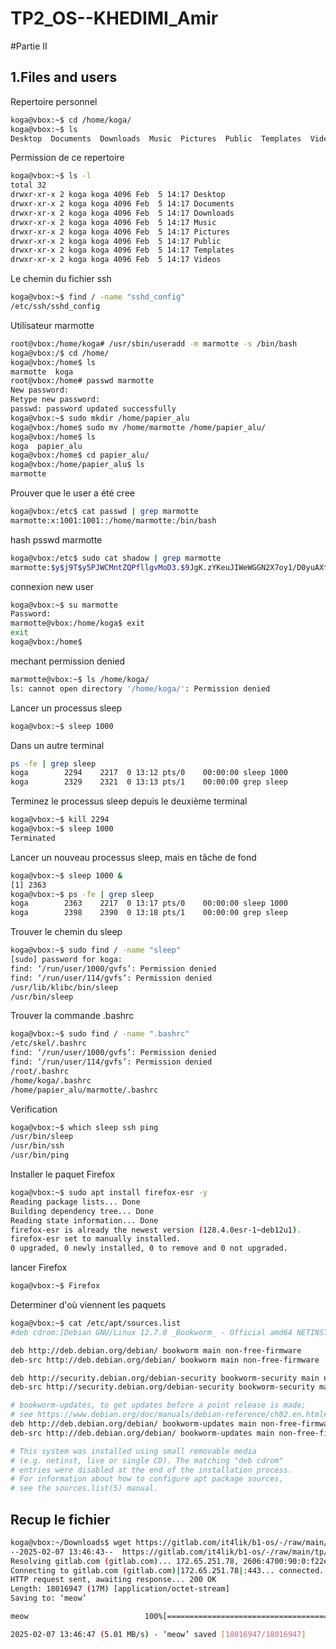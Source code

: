 # TP2_OS--KHEDIMI_Amir

#Partie II

## 1.Files and users

Repertoire personnel

````bash
koga@vbox:~$ cd /home/koga/
koga@vbox:~$ ls
Desktop  Documents  Downloads  Music  Pictures  Public  Templates  Videos
````


Permission de ce repertoire

```` bash
koga@vbox:~$ ls -l
total 32
drwxr-xr-x 2 koga koga 4096 Feb  5 14:17 Desktop
drwxr-xr-x 2 koga koga 4096 Feb  5 14:17 Documents
drwxr-xr-x 2 koga koga 4096 Feb  5 14:17 Downloads
drwxr-xr-x 2 koga koga 4096 Feb  5 14:17 Music
drwxr-xr-x 2 koga koga 4096 Feb  5 14:17 Pictures
drwxr-xr-x 2 koga koga 4096 Feb  5 14:17 Public
drwxr-xr-x 2 koga koga 4096 Feb  5 14:17 Templates
drwxr-xr-x 2 koga koga 4096 Feb  5 14:17 Videos
````



Le chemin du fichier ssh

````bash
koga@vbox:~$ find / -name "sshd_config"
/etc/ssh/sshd_config
````



Utilisateur marmotte

````bash
root@vbox:/home/koga# /usr/sbin/useradd -m marmotte -s /bin/bash
koga@vbox:/$ cd /home/
koga@vbox:/home$ ls
marmotte  koga
root@vbox:/home# passwd marmotte
New password:
Retype new password:
passwd: password updated successfully
koga@vbox:~$ sudo mkdir /home/papier_alu
koga@vbox:/home$ sudo mv /home/marmotte /home/papier_alu/
koga@vbox:/home$ ls
koga  papier_alu
koga@vbox:/home$ cd papier_alu/
koga@vbox:/home/papier_alu$ ls
marmotte
````



Prouver que le user a été cree 

````bash
koga@vbox:/etc$ cat passwd | grep marmotte
marmotte:x:1001:1001::/home/marmotte:/bin/bash
````


hash psswd marmotte

````bash
koga@vbox:/etc$ sudo cat shadow | grep marmotte
marmotte:$y$j9T$y5PJWCMntZQPfllgvMoD3.$9JgK.zYKeuJIWeWGGN2X7oy1/D0yuAXtJZK9Y.Oko5A:20125:0:99999:7:::
````



connexion new user

````bash
koga@vbox:~$ su marmotte
Password:
marmotte@vbox:/home/koga$ exit
exit
koga@vbox:/home$
````


mechant permission denied

````bash
marmotte@vbox:~$ ls /home/koga/
ls: cannot open directory '/home/koga/': Permission denied
````


Lancer un processus sleep

````bash
koga@vbox:~$ sleep 1000
````


Dans un autre terminal

````bash
ps -fe | grep sleep
koga        2294    2217  0 13:12 pts/0    00:00:00 sleep 1000
koga        2329    2321  0 13:13 pts/1    00:00:00 grep sleep
````

Terminez le processus sleep depuis le deuxième terminal

````bash
koga@vbox:~$ kill 2294
koga@vbox:~$ sleep 1000
Terminated
````


Lancer un nouveau processus sleep, mais en tâche de fond

````bash
koga@vbox:~$ sleep 1000 &
[1] 2363
koga@vbox:~$ ps -fe | grep sleep
koga        2363    2217  0 13:17 pts/0    00:00:00 sleep 1000
koga        2398    2390  0 13:18 pts/1    00:00:00 grep sleep
````

Trouver le chemin du sleep

````bash
koga@vbox:~$ sudo find / -name "sleep"
[sudo] password for koga:
find: ‘/run/user/1000/gvfs’: Permission denied
find: ‘/run/user/114/gvfs’: Permission denied
/usr/lib/klibc/bin/sleep
/usr/bin/sleep
````

Trouver la commande .bashrc

````bash
koga@vbox:~$ sudo find / -name ".bashrc"
/etc/skel/.bashrc
find: ‘/run/user/1000/gvfs’: Permission denied
find: ‘/run/user/114/gvfs’: Permission denied
/root/.bashrc
/home/koga/.bashrc
/home/papier_alu/marmotte/.bashrc
````

Verification

````bash
koga@vbox:~$ which sleep ssh ping
/usr/bin/sleep
/usr/bin/ssh
/usr/bin/ping
````

Installer le paquet Firefox

````bash
koga@vbox:~$ sudo apt install firefox-esr -y
Reading package lists... Done
Building dependency tree... Done
Reading state information... Done
firefox-esr is already the newest version (128.4.0esr-1~deb12u1).
firefox-esr set to manually installed.
0 upgraded, 0 newly installed, 0 to remove and 0 not upgraded.
````

lancer Firefox

````bash
koga@vbox:~$ Firefox
````


Determiner d'où viennent les paquets

````bash
koga@vbox:~$ cat /etc/apt/sources.list
#deb cdrom:[Debian GNU/Linux 12.7.0 _Bookworm_ - Official amd64 NETINST with firmware 20240831-10:38]/ bookworm contrib main non-free-firmware

deb http://deb.debian.org/debian/ bookworm main non-free-firmware
deb-src http://deb.debian.org/debian/ bookworm main non-free-firmware

deb http://security.debian.org/debian-security bookworm-security main non-free-firmware
deb-src http://security.debian.org/debian-security bookworm-security main non-free-firmware

# bookworm-updates, to get updates before a point release is made;
# see https://www.debian.org/doc/manuals/debian-reference/ch02.en.html#_updates_and_backports
deb http://deb.debian.org/debian/ bookworm-updates main non-free-firmware
deb-src http://deb.debian.org/debian/ bookworm-updates main non-free-firmware

# This system was installed using small removable media
# (e.g. netinst, live or single CD). The matching "deb cdrom"
# entries were disabled at the end of the installation process.
# For information about how to configure apt package sources,
# see the sources.list(5) manual.
````

## Recup le fichier

````bash
koga@vbox:~/Downloads$ wget https://gitlab.com/it4lik/b1-os/-/raw/main/tp/2/meow
--2025-02-07 13:46:43--  https://gitlab.com/it4lik/b1-os/-/raw/main/tp/2/meow
Resolving gitlab.com (gitlab.com)... 172.65.251.78, 2606:4700:90:0:f22e:fbec:5bed:a9b9
Connecting to gitlab.com (gitlab.com)|172.65.251.78|:443... connected.
HTTP request sent, awaiting response... 200 OK
Length: 18016947 (17M) [application/octet-stream]
Saving to: ‘meow’

meow                          100%[=================================================>]  17.18M  5.20MB/s    in 3.4s

2025-02-07 13:46:47 (5.01 MB/s) - ‘meow’ saved [18016947/18016947]
````

